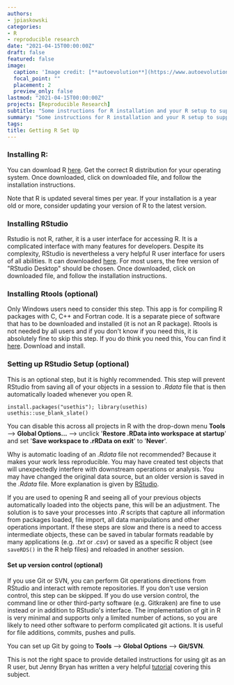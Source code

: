 ```yaml
---
authors:
- jpiaskowski
categories:
- R
- reproducible research
date: "2021-04-15T00:00:00Z"
draft: false
featured: false
image:
  caption: 'Image credit: [**autoevolution**](https://www.autoevolution.com/news/lego-for-grown-ups-or-automotive-ikea-how-to-spend-the-perfect-day-assembling-a-car-101191.html#)'
  focal_point: ""
  placement: 2
  preview_only: false
lastmod: "2021-04-15T00:00:00Z"
projects: [Reproducible Research]
subtitle: "Some instructions for R installation and your R setup to support reproducible research."
summary: "Some instructions for R installation and your R setup to support reproducible research."
tags:
title: Getting R Set Up
---
```




### Installing R:

You can download R [here](https://cloud.r-project.org/). Get the correct R distribution for your operating system. Once downloaded, click on downloaded file, and follow the installation instructions.
  
Note that R is updated several times per year. If your installation is a year old or more, consider updating your version of R to the latest version.

### Installing RStudio

Rstudio is not R, rather, it is a user interface for accessing R. It is a complicated interface with many features for developers. Despite its complexity, RStudio is nevertheless a very helpful R user interface for users of all abilities. It can downloaded [here](https://www.rstudio.com/products/rstudio/download/). For most users, the free version of "RStudio Desktop" should be chosen. Once downloaded, click on downloaded file, and follow the installation instructions.

### Installing Rtools (optional)

Only Windows users need to consider this step. This app is for compiling R packages with C, C++ and Fortran code. It is a separate piece of software that has to be downloaded and installed (it is not an R package). Rtools is not needed by all users and if you don't know if you need this, it is absolutely fine to skip this step.  If you do think you need this, You can find it [here](https://cran.r-project.org/bin/windows/Rtools/). Download and install.

### Setting up RStudio Setup (optional)

This is an optional step, but it is highly recommended. This step will prevent RStudio from saving all of your objects in a session to *.Rdata* file that is then automatically loaded whenever you open R.  

```
install.packages("usethis"); library(usethis)
usethis::use_blank_slate()
```

You can disable this across all projects in R with the drop-down menu **Tools** --> **Global Options...** --> unclick '**Restore .RData into workspace at startup**' and set '**Save workspace to .rRData on exit**' to '**Never**'. 

Why is automatic loading of an *.Rdata* file not recommended? Because it makes your work less reproducible. You may have created test objects that will unexpectedly interfere with downstream operations or analysis. You may have changed the original data source, but an older version is saved in the *.Rdata* file. More explanation is given by [RStudio](https://usethis.r-lib.org/reference/use_blank_slate.html).

If you are used to opening R and seeing all of your previous objects automatically loaded into the objects pane, this will be an adjustment. The solution is to save your processes into *.R* scripts that capture all information from packages loaded, file import, all data manipulations and other operations important. If these steps are slow and there is a need to access intermediate objects, these can be saved in tabular formats readable by many applications (e.g. *.txt* or *.csv*) or saved as a specific R object (see `saveRDS()` in the R help files) and reloaded in another session.

#### Set up version control (optional)

If you use Git or SVN, you can perform Git operations directions from RStudio and interact with remote repositories. If you don't use version control, this step can be skipped. If you do use version control, the command line or other third-party software (e.g. Gitkraken) are fine to use instead or in addition to RStudio's interface. The implementation of git in R is very minimal and supports only a limited number of actions, so you are likely to need other software to perform complicated git actions. It is useful for file additions, commits, pushes and pulls.

You can set up Git by going to **Tools** --> **Global Options** --> **Git/SVN**.

This is not the right space to provide detailed instructions for using git as an R user, but Jenny Bryan has written a very helpful [tutorial](https://happygitwithr.com/index.html) covering this subject.
